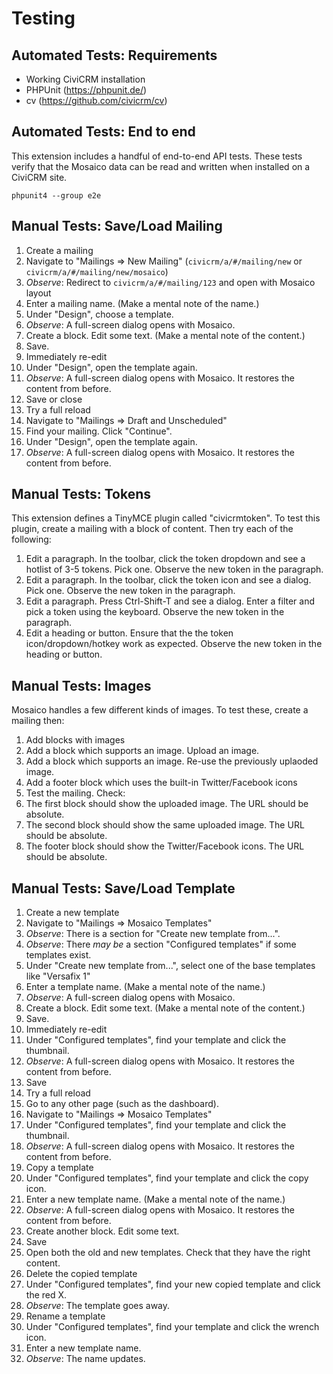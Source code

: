 # Testing

## Automated Tests: Requirements

 * Working CiviCRM installation
 * PHPUnit (https://phpunit.de/)
 * cv (https://github.com/civicrm/cv)

## Automated Tests: End to end

This extension includes a handful of end-to-end API tests.  These tests
verify that the Mosaico data can be read and written when installed on a
CiviCRM site.

```
phpunit4 --group e2e
```

## Manual Tests: Save/Load Mailing

 1. Create a mailing
   1. Navigate to "Mailings => New Mailing" (`civicrm/a/#/mailing/new` or `civicrm/a/#/mailing/new/mosaico`)
   2. _Observe_: Redirect to `civicrm/a/#/mailing/123` and open with Mosaico layout
   3. Enter a mailing name. (Make a mental note of the name.)
   4. Under "Design", choose a template.
   5. _Observe_: A full-screen dialog opens with Mosaico.
   6. Create a block. Edit some text. (Make a mental note of the content.)
   7. Save.
 2. Immediately re-edit
   1. Under "Design", open the template again.
   2. _Observe_: A full-screen dialog opens with Mosaico. It restores the content from before.
   3. Save or close
 3. Try a full reload
   1. Navigate to "Mailings => Draft and Unscheduled"
   2. Find your mailing. Click "Continue".
   3. Under "Design", open the template again.
   4. _Observe_: A full-screen dialog opens with Mosaico. It restores the content from before.

## Manual Tests: Tokens

This extension defines a TinyMCE plugin called "civicrmtoken".  To test this
plugin, create a mailing with a block of content. Then try each of the following:

 1. Edit a paragraph. In the toolbar, click the token dropdown and see a hotlist of 3-5 tokens. Pick one. Observe the new token in the paragraph.
 2. Edit a paragraph. In the toolbar, click the token icon and see a dialog. Pick one. Observe the new token in the paragraph.
 3. Edit a paragraph. Press Ctrl-Shift-T and see a dialog. Enter a filter and pick a token using the keyboard. Observe the new token in the paragraph.
 4. Edit a heading or button. Ensure that the the token icon/dropdown/hotkey work as expected. Observe the new token in the heading or button.

## Manual Tests: Images

Mosaico handles a few different kinds of images. To test these, create a
mailing then:

 1. Add blocks with images
   1. Add a block which supports an image. Upload an image.
   2. Add a block which supports an image. Re-use the previously uplaoded image.
   3. Add a footer block which uses the built-in Twitter/Facebook icons
 2. Test the mailing. Check:
   1. The first block should show the uploaded image. The URL should be absolute.
   2. The second block should show the same uploaded image. The URL should be absolute.
   3. The footer block should show the Twitter/Facebook icons. The URL should be absolute.

## Manual Tests: Save/Load Template

 1. Create a new template
   1. Navigate to "Mailings => Mosaico Templates"
   2. _Observe_: There is a section for "Create new template from...".
   3. _Observe_: There *may be* a section "Configured templates" if some templates exist.
   4. Under "Create new template from...", select one of the base templates like "Versafix 1"
   5. Enter a template name. (Make a mental note of the name.)
   6. _Observe_: A full-screen dialog opens with Mosaico.
   7. Create a block. Edit some text. (Make a mental note of the content.)
   8. Save.
 2. Immediately re-edit
   1. Under "Configured templates", find your template and click the thumbnail.
   2. _Observe_: A full-screen dialog opens with Mosaico. It restores the content from before.
   3. Save
 3. Try a full reload
   1. Go to any other page (such as the dashboard).
   2. Navigate to "Mailings => Mosaico Templates"
   3. Under "Configured templates", find your template and click the thumbnail.
   4. _Observe_: A full-screen dialog opens with Mosaico. It restores the content from before.
 4. Copy a template
   1. Under "Configured templates", find your template and click the copy icon.
   2. Enter a new template name. (Make a mental note of the name.)
   3.  _Observe_: A full-screen dialog opens with Mosaico. It restores the content from before.
   4. Create another block.  Edit some text.
   5. Save
   6. Open both the old and new templates. Check that they have the right content.
 5. Delete the copied template
   1. Under "Configured templates", find your new copied template and click the red X.
   2. _Observe_: The template goes away.
 6. Rename a template
   1. Under "Configured templates", find your template and click the wrench icon.
   2. Enter a new template name.
   3. _Observe_: The name updates.
